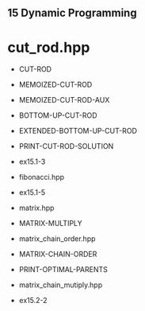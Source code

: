 15	Dynamic Programming
---------------------------

# cut_rod.hpp
 - CUT-ROD
 - MEMOIZED-CUT-ROD
 - MEMOIZED-CUT-ROD-AUX
 - BOTTOM-UP-CUT-ROD
 - EXTENDED-BOTTOM-UP-CUT-ROD
 - PRINT-CUT-ROD-SOLUTION
 - ex15.1-3

- fibonacci.hpp
 - ex15.1-5

-  matrix.hpp
 - MATRIX-MULTIPLY

- matrix_chain_order.hpp
 - MATRIX-CHAIN-ORDER
 - PRINT-OPTIMAL-PARENTS

- matrix_chain_mutiply.hpp
 - ex15.2-2
